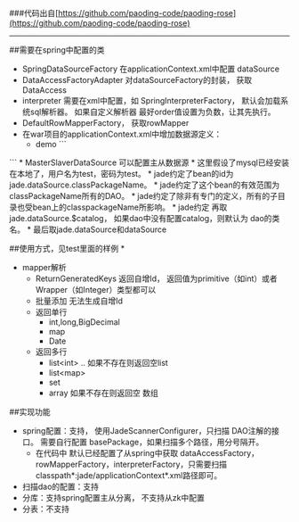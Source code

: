 ###代码出自[https://github.com/paoding-code/paoding-rose](https://github.com/paoding-code/paoding-rose)
***

##需要在spring中配置的类
* SpringDataSourceFactory 在applicationContext.xml中配置 dataSource
* DataAccessFactoryAdapter  对dataSourceFactory的封装， 获取DataAccess
* interpreter 需要在xml中配置，如 SpringInterpreterFactory， 默认会加载系统sql解析器。 如果自定义解析器 最好order值设置为负数，让其先执行。
* DefaultRowMapperFactory， 获取rowMapper
* 在war项目的applicationContext.xml中增加数据源定义：
     * demo
      ```
​<!-- 数据源配置 dbcp -->
<bean id="jade.dataSource.com.chen.dao" class="org.apache.commons.dbcp.BasicDataSource" destroy-method="close">
    <property name="driverClassName"value="com.mysql.jdbc.Driver">    </property>
    <property name="url"value="jdbc:mysql://127.0.0.1:3306/test?useUnicode=true&amp;characterEncoding=utf-8">    </property>
    <property name="username"value="test"></property>
    <property name="password"value="test"></property><!-- 运行判断连接超时任务的时间间隔，单位为毫秒，默认为-1，即不执行任务。 -->
    <property name="timeBetweenEvictionRunsMillis"value="3600000"></property><!-- 连接的超时时间，默认为半小时。 -->
    <property name="minEvictableIdleTimeMillis"value="3600000"></property>
</bean>
     ```
    * MasterSlaverDataSource 可以配置主从数据源
    * 这里假设了mysql已经安装在本地了，用户名为test，密码为test。
    * jade约定了bean的id为jade.dataSource.classPackageName。
    * jade约定了这个bean的有效范围为classPackageName所有的DAO。
    * jade约定了除非有专门的定义，所有的子目录也受bean上的classpackageName所影响。
    * jade约定 再取 jade.dataSource.$catalog，  如果dao中没有配置catalog，则默认为 dao的类名。
    * 最后取jade.dataSource和dataSource

##使用方式，见test里面的样例
*
* mapper解析
    * ReturnGeneratedKeys 返回自增Id， 返回值为primitive（如int）或者Wrapper（如Integer）类型都可以
    * 批量添加 无法生成自增Id
    * 返回单行
        * int,long,BigDecimal
        * map
        * Date
    * 返回多行
        * list&lt;int&gt; ..  如果不存在则返回空list
        * list&lt;map&gt;
        * set
        * array  如果不存在则返回空 数组

##实现功能
* spring配置：支持， 使用JadeScannerConfigurer，只扫描 DAO注解的接口。 需要自行配置 basePackage，如果扫描多个路径，用分号隔开。
    * 在代码中 默认已经配置了从spring中获取 dataAccessFactory，rowMapperFactory，interpreterFactory，只需要扫描classpath*:jade/applicationContext*.xml路径即可。
* 扫描dao的配置：支持
* 分库：支持spring配置主从分离， 不支持从zk中配置
* 分表：不支持















